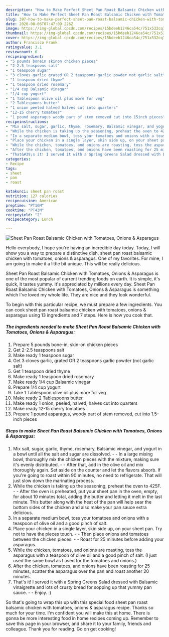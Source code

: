 ```yaml
---
description: "How to Make Perfect Sheet Pan Roast Balsamic Chicken with Tomatoes, Onions &amp;amp; Asparagus"
title: "How to Make Perfect Sheet Pan Roast Balsamic Chicken with Tomatoes, Onions &amp;amp; Asparagus"
slug: 397-how-to-make-perfect-sheet-pan-roast-balsamic-chicken-with-tomatoes-onions-and-amp-asparagus
date: 2020-08-06T07:47:09.226Z
image: https://img-global.cpcdn.com/recipes/15bdeeb1246ca54c/751x532cq70/sheet-pan-roast-balsamic-chicken-with-tomatoes-onions-asparagus-recipe-main-photo.jpg
thumbnail: https://img-global.cpcdn.com/recipes/15bdeeb1246ca54c/751x532cq70/sheet-pan-roast-balsamic-chicken-with-tomatoes-onions-asparagus-recipe-main-photo.jpg
cover: https://img-global.cpcdn.com/recipes/15bdeeb1246ca54c/751x532cq70/sheet-pan-roast-balsamic-chicken-with-tomatoes-onions-asparagus-recipe-main-photo.jpg
author: Francisco Frank
ratingvalue: 3.1
reviewcount: 6
recipeingredient:
- "5 pounds bonein skinon chicken pieces"
- "2-2.5 teaspoons salt"
- "1 teaspoon sugar"
- "3 cloves garlic grated OR 2 teaspoons garlic powder not garlic salt"
- "1 teaspoon dried thyme"
- "1 teaspoon dried rosemary"
- "1/4 cup Balsamic vinegar"
- "1/4 cup yogurt"
- "1 Tablespoon olive oil plus more for veg"
- "2 Tablespoons butter"
- "1 onion peeled halved halves cut into quarters"
- "12-15 cherry tomatoes"
- "1 pound asparagus woody part of stem removed cut into 15inch pieces"
recipeinstructions:
- "Mix salt, sugar, garlic, thyme, rosemary, Balsamic vinegar, and yogurt in a bowl until all the salt and sugar are dissolved.   In a large mixing bowl, thoroughly mix the chicken pieces with the mixture, making sure it&#39;s evenly distributed.  After that, add in the olive oil and mix thoroughly again. Set aside on the counter and let the flavors absorb. If you&#39;re going to roast within 90 minutes, no need to refrigerate. That will just slow down the marinating process."
- "While the chicken is taking up the seasoning, preheat the oven to 425F.  After the oven is preheated, put your sheet pan in the oven, empty, for about 10 minutes total, adding the butter and letting it melt in the last minute. This butter along with the heat of the pan will help sear the bottom sides of the chicken and also make your pan sauce extra delicious."
- "In a separate medium bowl, toss your tomatoes and onions with a teaspoon of olive oil and a good pinch of salt."
- "Place your chicken in a single layer, skin side up, on your sheet pan. Try not to have the pieces touch.  Then place onions and tomatoes between the chicken pieces.  Roast for 25 minutes before adding your asparagus."
- "While the chicken, tomatoes, and onions are roasting, toss the asparagus with a teaspoon of olive oil and a good pinch of salt. (I just used the same bowl as I used for the tomatoes and onions.)"
- "After the chicken, tomatoes, and onions have been roasting for 25 minutes, scatter the asparagus over the pan and roast another 20 minutes."
- "That&#39;s it! I served it with a Spring Greens Salad dressed with Balsamic vinaigrette and lots of crusty bread for sopping up that yummy pan sauce.  Enjoy. :)"
categories:
- Recipe
tags:
- sheet
- pan
- roast

katakunci: sheet pan roast 
nutrition: 127 calories
recipecuisine: American
preptime: "PT16M"
cooktime: "PT43M"
recipeyield: "2"
recipecategory: Lunch

---
```



![Sheet Pan Roast Balsamic Chicken with Tomatoes, Onions &amp; Asparagus](https://img-global.cpcdn.com/recipes/15bdeeb1246ca54c/751x532cq70/sheet-pan-roast-balsamic-chicken-with-tomatoes-onions-asparagus-recipe-main-photo.jpg)

Hello everybody, I hope you're having an incredible day today. Today, I will show you a way to prepare a distinctive dish, sheet pan roast balsamic chicken with tomatoes, onions &amp; asparagus. One of my favorites. For mine, I am going to make it a little bit unique. This will be really delicious.

Sheet Pan Roast Balsamic Chicken with Tomatoes, Onions &amp; Asparagus is one of the most popular of current trending foods on earth. It is simple, it's quick, it tastes yummy. It's appreciated by millions every day. Sheet Pan Roast Balsamic Chicken with Tomatoes, Onions &amp; Asparagus is something which I've loved my whole life. They are nice and they look wonderful.




To begin with this particular recipe, we must prepare a few ingredients. You can cook sheet pan roast balsamic chicken with tomatoes, onions &amp; asparagus using 13 ingredients and 7 steps. Here is how you cook that.

<!--inarticleads1-->

##### The ingredients needed to make Sheet Pan Roast Balsamic Chicken with Tomatoes, Onions &amp; Asparagus:

1. Prepare 5 pounds bone-in, skin-on chicken pieces
1. Get 2-2.5 teaspoons salt
1. Make ready 1 teaspoon sugar
1. Get 3 cloves garlic, grated OR 2 teaspoons garlic powder (not garlic salt)
1. Get 1 teaspoon dried thyme
1. Make ready 1 teaspoon dried rosemary
1. Make ready 1/4 cup Balsamic vinegar
1. Prepare 1/4 cup yogurt
1. Take 1 Tablespoon olive oil plus more for veg
1. Make ready 2 Tablespoons butter
1. Make ready 1 onion, peeled, halved, halves cut into quarters
1. Make ready 12-15 cherry tomatoes
1. Prepare 1 pound asparagus, woody part of stem removed, cut into 1.5-inch pieces




<!--inarticleads2-->

##### Steps to make Sheet Pan Roast Balsamic Chicken with Tomatoes, Onions &amp; Asparagus:

1. Mix salt, sugar, garlic, thyme, rosemary, Balsamic vinegar, and yogurt in a bowl until all the salt and sugar are dissolved.  -  - In a large mixing bowl, thoroughly mix the chicken pieces with the mixture, making sure it&#39;s evenly distributed. -  - After that, add in the olive oil and mix thoroughly again. Set aside on the counter and let the flavors absorb. If you&#39;re going to roast within 90 minutes, no need to refrigerate. That will just slow down the marinating process.
1. While the chicken is taking up the seasoning, preheat the oven to 425F. -  - After the oven is preheated, put your sheet pan in the oven, empty, for about 10 minutes total, adding the butter and letting it melt in the last minute. This butter along with the heat of the pan will help sear the bottom sides of the chicken and also make your pan sauce extra delicious.
1. In a separate medium bowl, toss your tomatoes and onions with a teaspoon of olive oil and a good pinch of salt.
1. Place your chicken in a single layer, skin side up, on your sheet pan. Try not to have the pieces touch. -  - Then place onions and tomatoes between the chicken pieces. -  - Roast for 25 minutes before adding your asparagus.
1. While the chicken, tomatoes, and onions are roasting, toss the asparagus with a teaspoon of olive oil and a good pinch of salt. (I just used the same bowl as I used for the tomatoes and onions.)
1. After the chicken, tomatoes, and onions have been roasting for 25 minutes, scatter the asparagus over the pan and roast another 20 minutes.
1. That&#39;s it! I served it with a Spring Greens Salad dressed with Balsamic vinaigrette and lots of crusty bread for sopping up that yummy pan sauce. -  - Enjoy. :)




So that's going to wrap this up with this special food sheet pan roast balsamic chicken with tomatoes, onions &amp; asparagus recipe. Thanks so much for your time. I'm confident you will make this at home. There is gonna be more interesting food in home recipes coming up. Remember to save this page in your browser, and share it to your family, friends and colleague. Thank you for reading. Go on get cooking!
